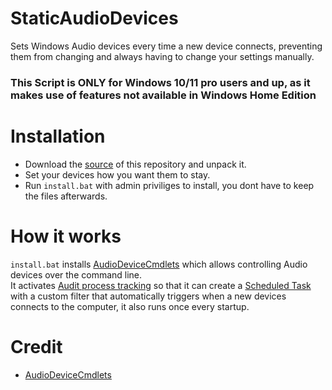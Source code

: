 # StaticAudioDevices
Sets Windows Audio devices every time a new device connects, preventing them from changing and always having to change your settings manually.

### This Script is ONLY for Windows 10/11 pro users and up, as it makes use of features not available in Windows Home Edition

# Installation
- Download the [source](https://github.com/I5UCC/StaticAudioDevices/archive/refs/heads/main.zip) of this repository and unpack it.
- Set your devices how you want them to stay.
- Run `install.bat` with admin priviliges to install, you dont have to keep the files afterwards.

# How it works
`install.bat` installs [AudioDeviceCmdlets](https://github.com/frgnca/AudioDeviceCmdlets) which allows controlling Audio devices over the command line. <br>
It activates [Audit process tracking](https://learn.microsoft.com/en-us/windows/security/threat-protection/auditing/basic-audit-process-tracking) so that it can create a [Scheduled Task](https://learn.microsoft.com/en-us/windows/win32/taskschd/tasks) with a custom filter that automatically triggers when a new devices connects to the computer, it also runs once every startup.

# Credit
- [AudioDeviceCmdlets](https://github.com/frgnca/AudioDeviceCmdlets)
